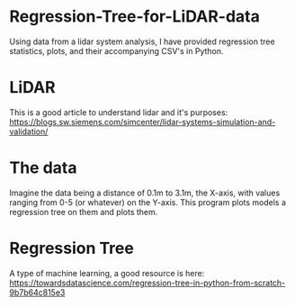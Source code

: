 # Regression-Tree-for-LiDAR-data
Using data from a lidar system analysis, I have provided regression tree statistics, plots, and their accompanying CSV's in Python. 

# LiDAR 
This is a good article to understand lidar and it's purposes: https://blogs.sw.siemens.com/simcenter/lidar-systems-simulation-and-validation/

# The data
Imagine the data being a distance of 0.1m to 3.1m, the X-axis, with values ranging from 0-5 (or whatever) on the Y-axis. This program plots models a regression tree on them and plots them. 

# Regression Tree
A type of machine learning, a good resource is here: https://towardsdatascience.com/regression-tree-in-python-from-scratch-9b7b64c815e3
